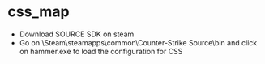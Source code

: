 # css_map

- Download SOURCE SDK on steam
- Go on <instalPath>\Steam\steamapps\common\Counter-Strike Source\bin and click on hammer.exe to load the configuration for CSS

